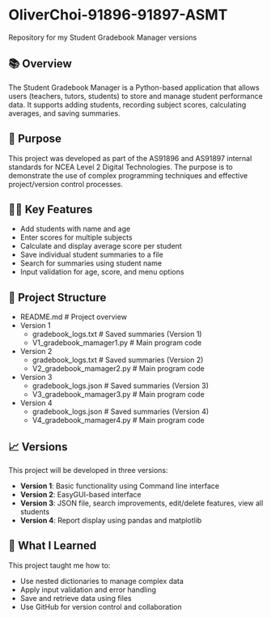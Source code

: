 # OliverChoi-91896-91897-ASMT
Repository for my Student Gradebook Manager versions

## 📚 Overview
The Student Gradebook Manager is a Python-based application that allows users (teachers, tutors, students) to store and manage student performance data. It supports adding students, recording subject scores, calculating averages, and saving summaries.

## 🎯 Purpose
This project was developed as part of the AS91896 and AS91897 internal standards for NCEA Level 2 Digital Technologies. The purpose is to demonstrate the use of complex programming techniques and effective project/version control processes.

## 👨‍💻 Key Features
- Add students with name and age
- Enter scores for multiple subjects
- Calculate and display average score per student
- Save individual student summaries to a file
- Search for summaries using student name
- Input validation for age, score, and menu options

## 📁 Project Structure
- README.md # Project overview
- Version 1
  - gradebook_logs.txt # Saved summaries (Version 1)
  - V1_gradebook_mamager1.py # Main program code
- Version 2
  - gradebook_logs.txt # Saved summaries (Version 2)
  - V2_gradebook_mamager2.py # Main program code
- Version 3
  - gradebook_logs.json # Saved summaries (Version 3)
  - V3_gradebook_mamager3.py # Main program code
- Version 4
  - gradebook_logs.json # Saved summaries (Version 4)
  - V4_gradebook_mamager4.py # Main program code
    
## 📈 Versions
This project will be developed in three versions:
- **Version 1**: Basic functionality using Command line interface
- **Version 2**: EasyGUI-based interface 
- **Version 3**: JSON file, search improvements, edit/delete features, view all students
- **Version 4**: Report display using pandas and matplotlib

## 🧠 What I Learned
This project taught me how to:
- Use nested dictionaries to manage complex data
- Apply input validation and error handling
- Save and retrieve data using files
- Use GitHub for version control and collaboration




